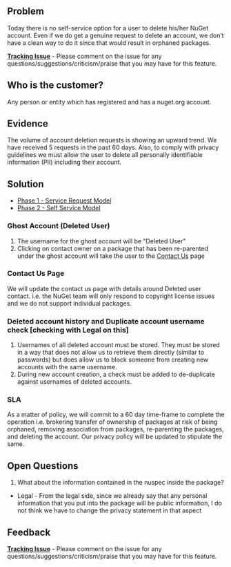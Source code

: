 ##  Problem
Today there is no self-service option for a user to delete his/her NuGet account. Even if we do get a genuine request to delete an account, we don’t have a clean way to do it since that would result in orphaned packages.

**[Tracking Issue](https://github.com/NuGet/NuGetGallery/issues/3204)** - 
Please comment on the issue for any questions/suggestions/criticism/praise that you may have for this feature.

## Who is the customer?
Any person or entity which has registered and has a nuget.org account.

## Evidence
The volume of account deletion requests is showing an upward trend. We have received 5 requests in the past 60 days. Also, to comply with privacy guidelines we must allow the user to delete all personally identifiable information (PII) including their account.

## Solution

* [Phase 1 - Service Request Model](https://github.com/NuGet/Home/wiki/NuGet-Account-Deletion-Workflow-(Service-Request-Model))
* [Phase 2 - Self Service Model](https://github.com/NuGet/Home/wiki/NuGet-Account-Deletion-Workflow-(Self-Service-Model))

### Ghost Account (Deleted User)
1. The username for the ghost account will be "Deleted User"
2. Clicking on contact owner on a package that has been re-parented under the ghost account will take the user to the [Contact Us](https://www.nuget.org/policies/Contact) page

### Contact Us Page
We will update the contact us page with details around Deleted user contact. i.e. the NuGet team will only respond to copyright license issues and we do not support individual packages.

### Deleted account history and Duplicate account username check **[checking with Legal on this]**
1. Usernames of all deleted account must be stored. They must be stored in a way that does not allow us to retrieve them directly (similar to passwords) but does allow us to block someone from creating new accounts with the same username.
2. During new account creation, a check must be added to de-duplicate against usernames of deleted accounts. 

### SLA
As a matter of policy, we will commit to a 60 day time-frame to complete the operation i.e. brokering transfer of ownership of packages at risk of being orphaned, removing association from packages, re-parenting the packages, and deleting the account. Our privacy policy will be updated to stipulate the same.

## Open Questions
1. What about the information contained in the nuspec inside the package?
  * Legal - From the legal side, since we already say that any personal information that you put into the package will be public information, I do not think we have to change the privacy statement in that aspect 

## Feedback
**[Tracking Issue](https://github.com/NuGet/NuGetGallery/issues/3204)** - 
Please comment on the issue for any questions/suggestions/criticism/praise that you may have for this feature.




